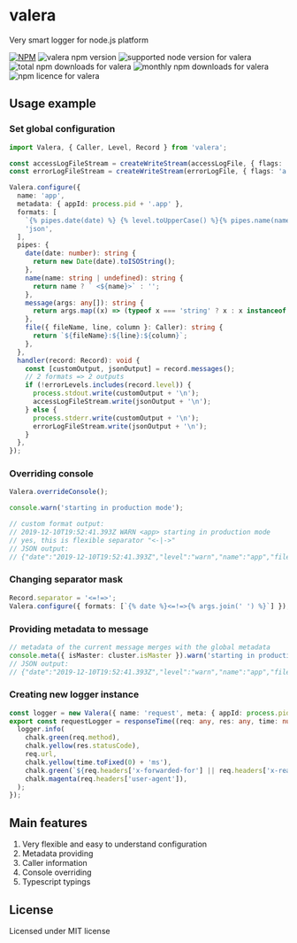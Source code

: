 # valera

Very smart logger for node.js platform

[![NPM](https://nodei.co/npm/valera.png?downloads=true&downloadRank=true&stars=true)](https://nodei.co/npm/valera/)
![valera npm version](https://img.shields.io/npm/v/valera.svg) ![supported node version for valera](https://img.shields.io/node/v/valera.svg) ![total npm downloads for valera](https://img.shields.io/npm/dt/valera.svg) ![monthly npm downloads for valera](https://img.shields.io/npm/dm/valera.svg) ![npm licence for valera](https://img.shields.io/npm/l/valera.svg)

## Usage example

### Set global configuration

```typescript
import Valera, { Caller, Level, Record } from 'valera';

const accessLogFileStream = createWriteStream(accessLogFile, { flags: 'a' });
const errorLogFileStream = createWriteStream(errorLogFile, { flags: 'a' });

Valera.configure({
  name: 'app',
  metadata: { appId: process.pid + '.app' },
  formats: [
    `{% pipes.date(date) %} {% level.toUpperCase() %}{% pipes.name(name) %} {% pipes.message(args) %}<-|->{% pipes.file(caller) %}`,
    'json',
  ],
  pipes: {
    date(date: number): string {
      return new Date(date).toISOString();
    },
    name(name: string | undefined): string {
      return name ? ` <${name}>` : '';
    },
    message(args: any[]): string {
      return args.map((x) => (typeof x === 'string' ? x : x instanceof Error ? x.stack : inspect(x, false, null, false))).join('\n');
    },
    file({ fileName, line, column }: Caller): string {
      return `${fileName}:${line}:${column}`;
    },
  },
  handler(record: Record): void {
    const [customOutput, jsonOutput] = record.messages();
    // 2 formats => 2 outputs
    if (!errorLevels.includes(record.level)) {
      process.stdout.write(customOutput + '\n');
      accessLogFileStream.write(jsonOutput + '\n');
    } else {
      process.stderr.write(customOutput + '\n');
      errorLogFileStream.write(jsonOutput + '\n');
    }
  },
});
```

### Overriding console

```typescript
Valera.overrideConsole();

console.warn('starting in production mode');

// custom format output:
// 2019-12-10T19:52:41.393Z WARN <app> starting in production mode                                        /path/to/project/index.ts:45:17
// yes, this is flexible separator "<-|->"
// JSON output:
// {"date":"2019-12-10T19:52:41.393Z","level":"warn","name":"app","file":"/path/to/project/index.ts:45:17","meta":{"appId":"12345.app"},"args":["starting in production mode"]}
```

### Changing separator mask

```typescript
Record.separator = '<=!=>';
Valera.configure({ formats: [`{% date %}<=!=>{% args.join(' ') %}`] });
```

### Providing metadata to message

```typescript
// metadata of the current message merges with the global metadata
console.meta({ isMaster: cluster.isMaster }).warn('starting in production mode');
// JSON output:
// {"date":"2019-12-10T19:52:41.393Z","level":"warn","name":"app","file":"/path/to/project/index.ts:45:17","meta":{"appId":"12345.app","isMaster":true},"args":["starting in production mode"]}
```

### Creating new logger instance

```typescript
const logger = new Valera({ name: 'request', meta: { appId: process.pid + '.app' } });
export const requestLogger = responseTime((req: any, res: any, time: number) => {
  logger.info(
    chalk.green(req.method),
    chalk.yellow(res.statusCode),
    req.url,
    chalk.yellow(time.toFixed(0) + 'ms'),
    chalk.green(`${req.headers['x-forwarded-for'] || req.headers['x-real-ip'] || req.connection.remoteAddress}`),
    chalk.magenta(req.headers['user-agent']),
  );
});
```

## Main features

1. Very flexible and easy to understand configuration
2. Metadata providing
3. Caller information
4. Console overriding
5. Typescript typings

## License

Licensed under MIT license
